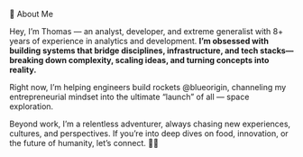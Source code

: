 🚀 About Me

Hey, I’m Thomas — an analyst, developer, and extreme generalist with 8+ years of experience in analytics and development. **I’m obsessed with building systems that bridge disciplines, infrastructure, and tech stacks—breaking down complexity, scaling ideas, and turning concepts into reality.**

Right now, I’m helping engineers build rockets @blueorigin, channeling my entrepreneurial mindset into the ultimate “launch” of all — space exploration.

Beyond work, I’m a relentless adventurer, always chasing new experiences, cultures, and perspectives. If you’re into deep dives on food, innovation, or the future of humanity, let’s connect. 🚀🔥
